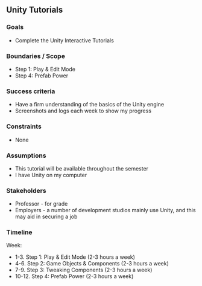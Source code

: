 ## Unity Tutorials

### Goals

-   Complete the Unity Interactive Tutorials

### Boundaries / Scope

-   Step 1: Play & Edit Mode
-   Step 4: Prefab Power

### Success criteria

-   Have a firm understanding of the basics of the Unity engine
-   Screenshots and logs each week to show my progress

### Constraints

-   None

### Assumptions

-   This tutorial will be available throughout the semester
-   I have Unity on my computer

### Stakeholders

-   Professor - for grade
-   Employers - a number of development studios mainly use Unity, and this may aid in securing a job

### Timeline

Week:

-   1-3.      Step 1: Play & Edit Mode (2-3 hours a week)
-  4-6.      Step 2: Game Objects & Components (2-3 hours a week)
-  7-9.      Step 3: Tweaking Components (2-3 hours a week)
-  10-12. Step 4: Prefab Power (2-3 hours a week)
